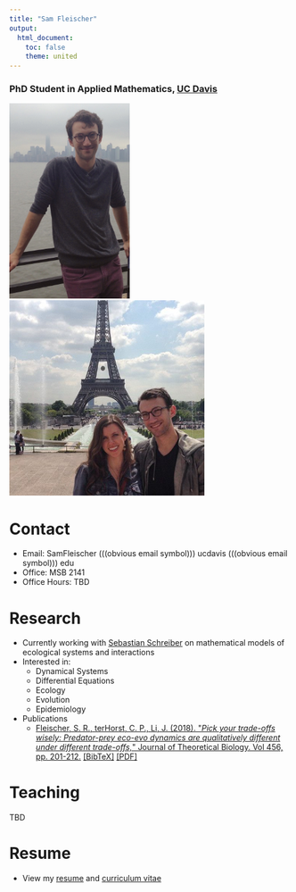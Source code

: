 ```yaml
---
title: "Sam Fleischer"
output:
  html_document:
    toc: false
    theme: united
---
```


### PhD Student in Applied Mathematics, <a href="https://www.math.ucdavis.edu/">UC Davis</a>
 
<img src="supporting_files/IMG_1277.jpg" style="height: 350px;"/>
<img src="supporting_files/kelly_and_i.png" style="height: 350px;"/>

# Contact

- Email: SamFleischer (((obvious email symbol))) ucdavis (((obvious email symbol))) edu
- Office: MSB 2141
- Office Hours: TBD

<!-- - Office Hours:
    - MSB 2141 - Tuesday 6:15pm - 7:15pm
    - MSB 2141 - Thursday 9:00am - 10:00am
    - MSB 2141 - Friday 11:00am - 12:00pm -->
<!-- - <a href="https://www.math.ucdavis.edu/resources/calc_room/">Calculus Room</a> Hours: Wednesdays 4-5p -->

# Research

- Currently working with <a href="http://www-eve.ucdavis.edu/sschreiber/">Sebastian Schreiber</a> on mathematical models of ecological systems and interactions
- Interested in:
    - Dynamical Systems
    - Differential Equations
    - Ecology
    - Evolution
    - Epidemiology
- Publications
	- <a href="https://doi.org/10.1016/j.jtbi.2018.08.013">Fleischer, S. R., terHorst, C. P., Li, J. (2018).  "_Pick your trade-offs wisely: Predator-prey eco-evo dynamics are qualitatively different under different trade-offs,_" Journal of Theoretical Biology. Vol 456, pp. 201-212.</a> <a href="supporting_files/Fleischer-terHorst-Li-2018-JTB-BibTeX.tex">[BibTeX]</a> <a href="supporting_files/Fleischer-terHorst-Li-2018-JTB.pdf">[PDF]</a>

# Teaching

<!-- - MAT 021C, Fall Quarter 2015
    - Lecture: Mon, Wed, Fri 10a-10:50a, Scrub Oak Auditorium 160
    - Discussion: Tues 8:10p-9p, Bainer Hall 1060
    - <a href="https://smartsite.ucdavis.edu/portal/site/9bba5bd4-0ce1-49c1-bfaa-46d16aa1d5ca">Course webpage</a>
    - <a href="supporting_files/class_notes/Fall2015_MAT021C/notes.html">Notes from my discussion section</a>
- MAT 022AL, Winter Quarter 2016
    - Thurs 2:10p-3p, Mathematical Science Building 2118
- MAT 017C, Spring Quarter 2016
    - Lecture: Mon, Wed, Fri 8a-8:50a, Giedt Hall 1001
    - Discussion: Thurs 6:10-7p, EPSCI 1317
    - <a href="https://smartsite.ucdavis.edu/portal/site/6be831d5-80a8-4bf8-bc4e-1c5a4c2ce2c3">Course webpage</a>
- MAT 017A, Fall Quarter 2016
    - Lecture: Monday, Wednesday, Friday 3:10-4p, Haring Hall 2205
    - Discussion: Section C04 Thursday 7:10-8p, Bainer Hall 1060
    - Discussion: Section C05 Thursday 8:10-9p, Bainer Hall 1132
- MAT 017A, Winter Quarter 2017
    - Lecture: Mon, Wed, Fri 1:10pm - 2:00pm, Wellman Hall 1
    - Discussion: Tues 5:10pm - 6:00pm, Wellman Hall 230
    - <a href="https://canvas.ucdavis.edu/courses/68129">Course webpage</a> -->
TBD
    

# Resume

- View my <a href="supporting_files/Fleischer_Resume.pdf">resume</a> and <a href="supporting_files/Fleischer_CV.pdf">curriculum vitae</a>
